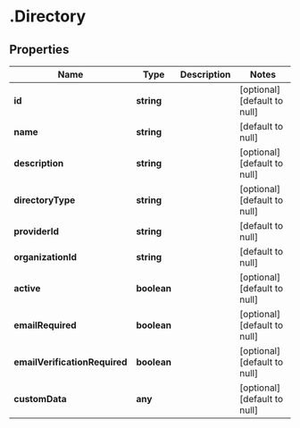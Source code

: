 # .Directory

## Properties
Name | Type | Description | Notes
------------ | ------------- | ------------- | -------------
**id** | **string** |  | [optional] [default to null]
**name** | **string** |  | [default to null]
**description** | **string** |  | [optional] [default to null]
**directoryType** | **string** |  | [optional] [default to null]
**providerId** | **string** |  | [default to null]
**organizationId** | **string** |  | [default to null]
**active** | **boolean** |  | [optional] [default to null]
**emailRequired** | **boolean** |  | [optional] [default to null]
**emailVerificationRequired** | **boolean** |  | [optional] [default to null]
**customData** | **any** |  | [optional] [default to null]


